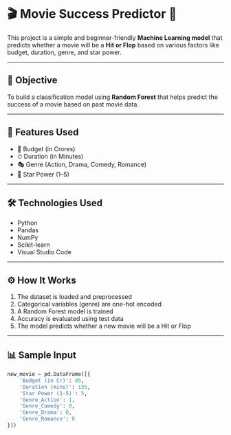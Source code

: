 # 🎬 Movie Success Predictor 🎯

This project is a simple and beginner-friendly **Machine Learning model** that predicts whether a movie will be a **Hit or Flop** based on various factors like budget, duration, genre, and star power.

---

## 🚀 Objective

To build a classification model using **Random Forest** that helps predict the success of a movie based on past movie data.

---

## 📁 Features Used

- 🎯 Budget (in Crores)
- ⏱ Duration (in Minutes)
- 🎭 Genre (Action, Drama, Comedy, Romance)
- 🌟 Star Power (1–5)

---

## 🛠 Technologies Used

- Python  
- Pandas  
- NumPy  
- Scikit-learn  
- Visual Studio Code

---

## ⚙ How It Works

1. The dataset is loaded and preprocessed
2. Categorical variables (genre) are one-hot encoded
3. A Random Forest model is trained
4. Accuracy is evaluated using test data
5. The model predicts whether a new movie will be a Hit or Flop

---

## 📊 Sample Input

```python
new_movie = pd.DataFrame([{
    'Budget (in Cr)': 85,
    'Duration (mins)': 135,
    'Star Power (1-5)': 5,
    'Genre_Action': 1,
    'Genre_Comedy': 0,
    'Genre_Drama': 0,
    'Genre_Romance': 0
}])
